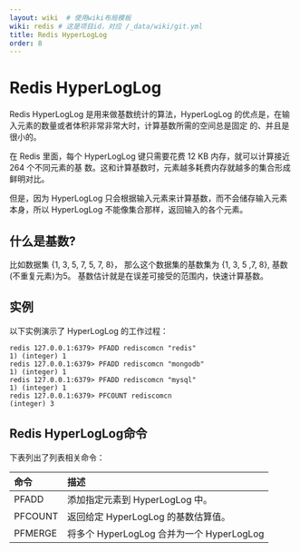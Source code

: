 ```yaml
---
layout: wiki  # 使用wiki布局模板
wiki: redis # 这是项目id，对应 /_data/wiki/git.yml
title: Redis HyperLogLog
order: 8
---
```


# Redis HyperLogLog

Redis HyperLogLog 是用来做基数统计的算法，HyperLogLog 的优点是，在输入元素的数量或者体积非常非常大时，计算基数所需的空间总是固定 的、并且是很小的。

在 Redis 里面，每个 HyperLogLog 键只需要花费 12 KB 内存，就可以计算接近 264 个不同元素的基 数。这和计算基数时，元素越多耗费内存就越多的集合形成鲜明对比。

但是，因为 HyperLogLog 只会根据输入元素来计算基数，而不会储存输入元素本身，所以 HyperLogLog 不能像集合那样，返回输入的各个元素。



## 什么是基数?

比如数据集 {1, 3, 5, 7, 5, 7, 8}， 那么这个数据集的基数集为 {1, 3, 5 ,7, 8}, 基数(不重复元素)为5。 基数估计就是在误差可接受的范围内，快速计算基数。



## 实例

以下实例演示了 HyperLogLog 的工作过程：

```
redis 127.0.0.1:6379> PFADD rediscomcn "redis"
1) (integer) 1
redis 127.0.0.1:6379> PFADD rediscomcn "mongodb"
1) (integer) 1
redis 127.0.0.1:6379> PFADD rediscomcn "mysql"
1) (integer) 1
redis 127.0.0.1:6379> PFCOUNT rediscomcn
(integer) 3
```



## Redis HyperLogLog命令

下表列出了列表相关命令：

| 命令    | 描述                                      |
| :------ | :---------------------------------------- |
| PFADD   | 添加指定元素到 HyperLogLog 中。           |
| PFCOUNT | 返回给定 HyperLogLog 的基数估算值。       |
| PFMERGE | 将多个 HyperLogLog 合并为一个 HyperLogLog |
